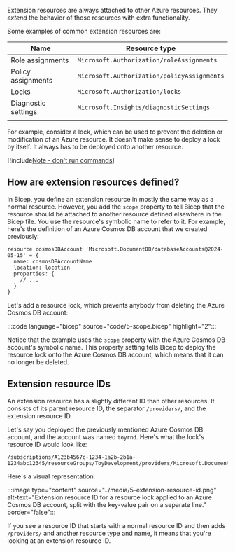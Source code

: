 Extension resources are always attached to other Azure resources. They *extend* the behavior of those resources with extra functionality. 

Some examples of common extension resources are:

| Name                | Resource type                               |
|---------------------|---------------------------------------------|
| Role assignments    | `Microsoft.Authorization/roleAssignments`   |
| Policy assignments  | `Microsoft.Authorization/policyAssignments` |
| Locks               | `Microsoft.Authorization/locks`             |
| Diagnostic settings | `Microsoft.Insights/diagnosticSettings`     |
| | |

For example, consider a lock, which can be used to prevent the deletion or modification of an Azure resource. It doesn't make sense to deploy a lock by itself. It always has to be deployed onto another resource.

[!include[Note - don't run commands](../../../includes/dont-run-commands.md)]

## How are extension resources defined?

In Bicep, you define an extension resource in mostly the same way as a normal resource. However, you add the `scope` property to tell Bicep that the resource should be attached to another resource defined elsewhere in the Bicep file. You use the resource's symbolic name to refer to it. For example, here's the definition of an Azure Cosmos DB account that we created previously:

```bicep
resource cosmosDBAccount 'Microsoft.DocumentDB/databaseAccounts@2024-05-15' = {
  name: cosmosDBAccountName
  location: location
  properties: {
    // ...
  }
}
```

Let's add a resource lock, which prevents anybody from deleting the Azure Cosmos DB account:

:::code language="bicep" source="code/5-scope.bicep" highlight="2":::

Notice that the example uses the `scope` property with the Azure Cosmos DB account's symbolic name. This property setting tells Bicep to deploy the resource lock onto the Azure Cosmos DB account, which means that it can no longer be deleted.

## Extension resource IDs

An extension resource has a slightly different ID than other resources. It consists of its parent resource ID, the separator `/providers/`, and the extension resource ID.

Let's say you deployed the previously mentioned Azure Cosmos DB account, and the account was named `toyrnd`. Here's what the lock's resource ID would look like:

```
/subscriptions/A123b4567c-1234-1a2b-2b1a-1234abc12345/resourceGroups/ToyDevelopment/providers/Microsoft.DocumentDB/databaseAccounts/toyrnd/providers/Microsoft.Authorization/locks/DontDelete
```

Here's a visual representation:

:::image type="content" source="../media/5-extension-resource-id.png" alt-text="Extension resource ID for a resource lock applied to an Azure Cosmos DB account, split with the key-value pair on a separate line." border="false":::

If you see a resource ID that starts with a normal resource ID and then adds `/providers/` and another resource type and name, it means that you're looking at an extension resource ID.
